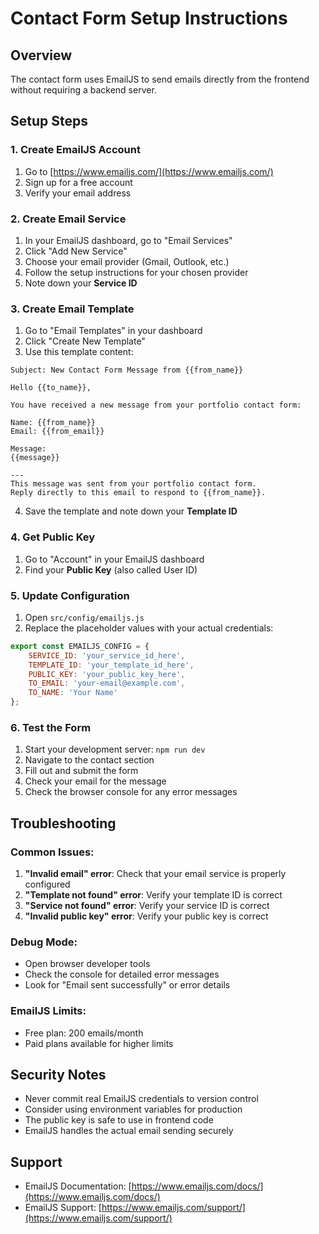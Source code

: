 # Contact Form Setup Instructions

## Overview
The contact form uses EmailJS to send emails directly from the frontend without requiring a backend server.

## Setup Steps

### 1. Create EmailJS Account
1. Go to [https://www.emailjs.com/](https://www.emailjs.com/)
2. Sign up for a free account
3. Verify your email address

### 2. Create Email Service
1. In your EmailJS dashboard, go to "Email Services"
2. Click "Add New Service"
3. Choose your email provider (Gmail, Outlook, etc.)
4. Follow the setup instructions for your chosen provider
5. Note down your **Service ID**

### 3. Create Email Template
1. Go to "Email Templates" in your dashboard
2. Click "Create New Template"
3. Use this template content:

```
Subject: New Contact Form Message from {{from_name}}

Hello {{to_name}},

You have received a new message from your portfolio contact form:

Name: {{from_name}}
Email: {{from_email}}

Message:
{{message}}

---
This message was sent from your portfolio contact form.
Reply directly to this email to respond to {{from_name}}.
```

4. Save the template and note down your **Template ID**

### 4. Get Public Key
1. Go to "Account" in your EmailJS dashboard
2. Find your **Public Key** (also called User ID)

### 5. Update Configuration
1. Open `src/config/emailjs.js`
2. Replace the placeholder values with your actual credentials:

```javascript
export const EMAILJS_CONFIG = {
    SERVICE_ID: 'your_service_id_here',
    TEMPLATE_ID: 'your_template_id_here', 
    PUBLIC_KEY: 'your_public_key_here',
    TO_EMAIL: 'your-email@example.com',
    TO_NAME: 'Your Name'
};
```

### 6. Test the Form
1. Start your development server: `npm run dev`
2. Navigate to the contact section
3. Fill out and submit the form
4. Check your email for the message
5. Check the browser console for any error messages

## Troubleshooting

### Common Issues:

1. **"Invalid email" error**: Check that your email service is properly configured
2. **"Template not found" error**: Verify your template ID is correct
3. **"Service not found" error**: Verify your service ID is correct
4. **"Invalid public key" error**: Verify your public key is correct

### Debug Mode:
- Open browser developer tools
- Check the console for detailed error messages
- Look for "Email sent successfully" or error details

### EmailJS Limits:
- Free plan: 200 emails/month
- Paid plans available for higher limits

## Security Notes
- Never commit real EmailJS credentials to version control
- Consider using environment variables for production
- The public key is safe to use in frontend code
- EmailJS handles the actual email sending securely

## Support
- EmailJS Documentation: [https://www.emailjs.com/docs/](https://www.emailjs.com/docs/)
- EmailJS Support: [https://www.emailjs.com/support/](https://www.emailjs.com/support/)
